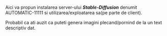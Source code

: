 Aici va propun instalarea server-ului ***Stable-Diffusion*** denumit AUTOMATIC-11111 si utilizarea/exploatarea sa(pe parte de client).

Probabil ca ati auzit ca puteti genera imagini plecand/pornind de la un text descriptiv dat.
